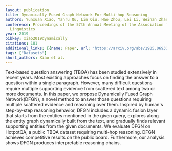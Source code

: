 ```yaml
---
layout: publication
title: Dynamically Fused Graph Network For Multi-hop Reasoning
authors: Yunxuan Xiao, Yanru Qu, Lin Qiu, Hao Zhou, Lei Li, Weinan Zhang, Yong Yu
conference: Proceedings of the 57th Annual Meeting of the Association for Computational
  Linguistics
year: 2019
bibkey: xiao2019dynamically
citations: 181
additional_links: [{name: Paper, url: 'https://arxiv.org/abs/1905.06933'}]
tags: ["Datasets"]
short_authors: Xiao et al.
---
```

Text-based question answering (TBQA) has been studied extensively in recent
years. Most existing approaches focus on finding the answer to a question
within a single paragraph. However, many difficult questions require multiple
supporting evidence from scattered text among two or more documents. In this
paper, we propose Dynamically Fused Graph Network(DFGN), a novel method to
answer those questions requiring multiple scattered evidence and reasoning over
them. Inspired by human's step-by-step reasoning behavior, DFGN includes a
dynamic fusion layer that starts from the entities mentioned in the given
query, explores along the entity graph dynamically built from the text, and
gradually finds relevant supporting entities from the given documents. We
evaluate DFGN on HotpotQA, a public TBQA dataset requiring multi-hop reasoning.
DFGN achieves competitive results on the public board. Furthermore, our
analysis shows DFGN produces interpretable reasoning chains.